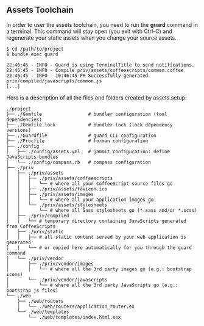 
## Assets Toolchain

In order to user the assets toolchain, you need to run the **guard** command
in a terminal. This command will stay open (you exit with Ctrl-C) and
regenerate your static assets when you change your source assets.

    $ cd /path/to/project
    $ bundle exec guard

    22:46:45 - INFO - Guard is using TerminalTitle to send notifications.
    22:46:45 - INFO - Compile priv/assets/coffeescripts/common.coffee
    22:46:45 - INFO - 10:46:45 PM Successfully generated priv/compiled/javascripts/common.js
    [...]

Here is a description of all the files and folders created by assets.setup:

    ./project
    ├── ./Gemfile                 # bundler configuration (tool dependencies)
    ├── ./Gemfile.lock            # bundler lock (lock dependency versions)
    ├── ./Guardfile               # guard CLI configuration
    ├── ./Procfile                # forman configuration
    ├── ./config
    │   ├── ./config/assets.yml   # jammit configuration: define JavaScripts bundles
    │   └── ./config/compass.rb   # compass configuration
    ├── ./priv
    │   ├── ./priv/assets
    │   │   ├── ./priv/assets/coffeescripts
    │   │   │   └── # where all your CoffeeScript source files go
    │   │   ├── ./priv/assets/favicon.ico
    │   │   ├── ./priv/assets/images
    │   │   │   └── # where all your application images go
    │   │   └── ./priv/assets/stylesheets
    │   │       └── # where all Sass stylesheets go (*.sass and/or *.scss)
    │   ├── ./priv/compiled
    │   │   └── # temporary directory containing JavaScripts generated from CoffeeScripts
    │   ├── ./priv/static
    │   │   ├── # all static content served by your web application is generated
    │   │   └── # or copied here automatically for you through the guard command
    │   └── ./priv/vendor
    │       ├── ./priv/vendor/images
    │       │   └── # where all the 3rd party images go (e.g.: bootstrap icons)
    │       └── ./priv/vendor/javascripts
    │           └── # where all the 3rd party JavaScripts go (e.g.: bootstrap js files)
    └── ./web
        ├── ./web/routers
        │   └── ./web/routers/application_router.ex
        └── ./web/templates
            └── ./web/templates/index.html.eex
